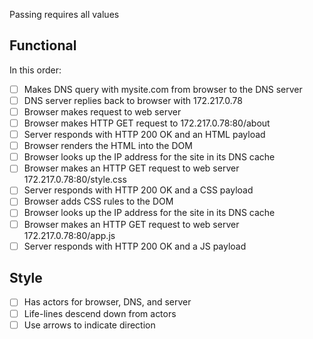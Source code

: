 Passing requires all values

## Functional

In this order:

* [ ] Makes DNS query with mysite.com from browser to the DNS server
* [ ] DNS server replies back to browser with 172.217.0.78
* [ ] Browser makes request to web server
* [ ] Browser makes HTTP GET request to 172.217.0.78:80/about
* [ ] Server responds with HTTP 200 OK and an HTML payload
* [ ] Browser renders the HTML into the DOM
* [ ] Browser looks up the IP address for the site in its DNS cache
* [ ] Browser makes an HTTP GET request to web server 172.217.0.78:80/style.css
* [ ] Server responds with HTTP 200 OK and a CSS payload
* [ ] Browser adds CSS rules to the DOM
* [ ] Browser looks up the IP address for the site in its DNS cache
* [ ] Browser makes an HTTP GET request to web server 172.217.0.78:80/app.js
* [ ] Server responds with HTTP 200 OK and a JS payload

## Style

* [ ] Has actors for browser, DNS, and server
* [ ] Life-lines descend down from actors
* [ ] Use arrows to indicate direction
